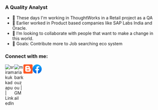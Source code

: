 ### A Quality Analyst
- 🔭 These days I'm working in ThoughtWorks in a Retail project as a QA
- 🌱 Earlier worked in Product based companies like SAP Labs India and Oracle.
- 👯 I’m looking to collaborate with people that want to make a change in this world.
- 🥅 Goals: Contribute more to Job searching eco system


### Connect with me:


[<img align="left" alt="sriramkukkadapu | LinkedIn" width="30px" src="https://camo.githubusercontent.com/c8a9c5b414cd812ad6a97a46c29af67239ddaeae08c41724ff7d945fb4c047e5/68747470733a2f2f6564656e742e6769746875622e696f2f537570657254696e7949636f6e732f696d616765732f7376672f6c696e6b6564696e2e737667" />][linkedin]
<a href="mailto:sriramkukkadapu@gmail.com"><img align="left" alt="mariabarkouzou | GMail" width="30px" src="https://camo.githubusercontent.com/4a3dd8d10a27c272fd04b2ce8ed1a130606f95ea6a76b5e19ce8b642faa18c27/68747470733a2f2f6564656e742e6769746875622e696f2f537570657254696e7949636f6e732f696d616765732f7376672f676d61696c2e737667" />

[<img align="left" alt="sriramkukkadapu | Blog" width="30px" src="https://github.com/sriramkukkadapu/sriramkukkadapu/blob/master/images/blogger%20icon.png?raw=true" />][blogger]

[<img align="left" alt="sriramkukkadapu | Blog" width="30px" src="https://github.com/sriramkukkadapu/sriramkukkadapu/blob/master/images/facebook%20icon.png?raw=true" />][facebook]

[linkedin]: https://www.linkedin.com/in/sriramku
[github]:  https://github.com/sriramkukkadapu
[blogger]: https://sriramkukkadapu.blogspot.com
[facebook]: https://www.facebook.com/sriram.fj